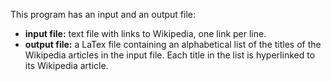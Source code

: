 This program has an input and an output file:
* **input file:** text file with links
to Wikipedia, one link per line.
* **output  file:** a LaTex file containing an alphabetical 
list of the titles of the 
Wikipedia articles in the input file. 
Each title in the list is hyperlinked to its
Wikipedia article.